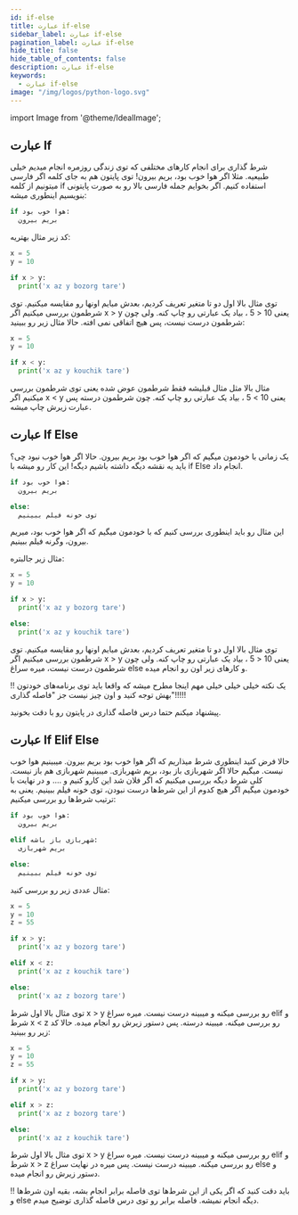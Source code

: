 ```yaml
---
id: if-else
title: عبارت if-else
sidebar_label: عبارت if-else
pagination_label: عبارت if-else
hide_title: false
hide_table_of_contents: false
description: عبارت if-else
keywords:
  - عبارت if-else
image: "/img/logos/python-logo.svg"
---
```


import Image from '@theme/IdealImage';

## **عبارت If**

شرط گذاری برای انجام کارهای مختلفی که توی زندگی روزمره انجام میدیم خیلی طبیعیه. مثلا اگر هوا خوب بود، بریم بیرون! توی پایتون هم به جای کلمه اگر فارسی میتونیم از کلمه if استفاده کنیم. اگر بخوایم جمله فارسی بالا رو به صورت پایتونی بنویسیم اینطوری میشه:

```python
if هوا خوب بود:
  بریم بیرون
```

کد زیر مثال بهتریه:

```python
x = 5
y = 10

if x > y:
  print('x az y bozorg tare')
```

توی مثال بالا اول دو تا متغیر تعریف کردیم، بعدش میایم اونها رو مقایسه میکنیم. توی شرطمون بررسی میکنیم اگر x > y یعنی 10 < 5 ، بیاد یک عبارتی رو چاپ کنه. ولی چون شرطمون درست نیست، پس هیچ اتفاقی نمی افته. حالا مثال زیر رو ببینید:

```python
x = 5
y = 10

if x < y:
  print('x az y kouchik tare')
```

مثال بالا مثل مثال قبلیشه فقط شرطمون عوض شده یعنی توی شرطمون بررسی میکنیم اگر x < y یعنی 10 > 5 ، بیاد یک عبارتی رو چاپ کنه. چون شرطمون درسته پس عبارت زیرش چاپ میشه.

## **عبارت If Else**

یک زمانی با خودمون میگیم که اگر هوا خوب بود بریم بیرون. حالا اگر هوا خوب نبود چی؟ باید یه نقشه دیگه داشته باشیم دیگه! این کار رو میشه با if Else انجام داد.

```python
if هوا خوب بود:
  بریم بیرون

else:
  توی خونه فیلم ببینیم
```

این مثال رو باید اینطوری بررسی کنیم که با خودمون میگیم که اگر هوا خوب بود، میریم بیرون، وگرنه فیلم ببینیم.

مثال زیر جالبتره:

```python
x = 5
y = 10

if x > y:
  print('x az y bozorg tare')

else:
  print('x az y kouchik tare')
```

توی مثال بالا اول دو تا متغیر تعریف کردیم، بعدش میایم اونها رو مقایسه میکنیم. توی شرطمون بررسی میکنیم اگر x > y یعنی 10 < 5 ، بیاد یک عبارتی رو چاپ کنه. ولی چون شرطمون درست نیست، میره سراغ else و کارهای زیر اون رو انجام میده.

!! یک نکته خیلی خیلی خیلی مهم اینجا مطرح میشه که واقعا باید توی برنامه‌های خودتون بهش توجه کنید و اون چیز نیست جز "فاصله گذاری"!!!!!

پیشنهاد میکنم حتما درس فاصله گذاری در پایتون رو با دقت بخونید.

## **عبارت If Elif Else**

حالا فرض کنید اینطوری شرط میذاریم که اگر هوا خوب بود بریم بیرون. میبینیم هوا خوب نیست. میگیم حالا اگر شهربازی باز بود، بریم شهربازی. میبینیم شهربازی هم باز نیست. کلی شرط دیگه بررسی میکنیم که اگر فلان شد این کارو کنیم و .... و در نهایت با خودمون میگیم اگر هیچ کدوم از این شرط‌ها درست نبودن، توی خونه فیلم ببینیم. یعنی به ترتیب شرط‌ها رو بررسی میکنیم:

```python
if هوا خوب بود:
  بریم بیرون

elif شهربازی باز باشه:
  بریم شهربازی

else:
  توی خونه فیلم ببینیم
```

مثال عددی زیر رو بررسی کنید:

```python
x = 5
y = 10
z = 55

if x > y:
  print('x az y bozorg tare')

elif x < z:
  print('x az z kouchik tare')

else:
  print('x az z bozorg tare')
```

توی مثال بالا اول شرط x > y رو بررسی میکنه و میبینه درست نیست. میره سراغ elif و شرط x < z رو بررسی میکنه. میبینه درسته. پس دستور زیرش رو انجام میده. حالا کد زیر رو ببینید:

```python
x = 5
y = 10
z = 55

if x > y:
  print('x az y bozorg tare')

elif x > z:
  print('x az z bozorg tare')

else:
  print('x az z kouchik tare')
```

توی مثال بالا اول شرط x > y رو بررسی میکنه و میبینه درست نیست. میره سراغ elif و شرط x > z رو بررسی میکنه. میبینه درست نیست. پس میره در نهایت سراغ else و دستور زیرش رو انجام میده.

!! باید دقت کنید که اگر یکی از این شرط‌ها توی فاصله برابر انجام بشه، بقیه اون شرط‌ها و else دیگه انجام نمیشه. فاصله برابر رو توی درس فاصله گذاری توضیح میدم.
